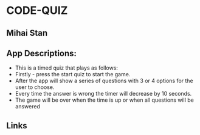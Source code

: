 # CODE-QUIZ

## Mihai Stan

## App Descriptions:
* This is a timed quiz that plays as follows:
* Firstly - press the start quiz to start the game.
* After the app will show a series of questions with 3 or 4 options for the user to choose.
* Every time the answer is wrong the timer will decrease by 10 seconds.
* The game will be over when the time is up or when all questions will be answered

## Links


